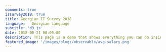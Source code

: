 ```yaml
---
comments: true
issurvey2018: true
title: Georgian IT Survey 2018
language:   Georgian Language
subtitle: 'd3.js'
date: 2018-05-21 00:00:00
description: This page is a demo that shows everything you can do inside portfolio and blog posts.
featured_image: '/images/blogs/observable/avg-salary.png'
---
```

<style>
.observable-wrapper svg{
  display:block;
  margin: 0 auto;
}


.observable-wrapper {
    margin-bottom: 15px;
}

.dc-wrapper-second{
    width:102%;
}

.observable-wrapper h1{
   margin-top: 60px;
   margin-bottom: 55px;
}

.observable-wrapper h2{
   margin-top: 60px;
   margin-bottom: 55px;
}

.observable-wrapper h3{
   margin-top: 60px;
   margin-bottom: 55px;
}

.observablehq--boolean{
    display:none;
}

.single h1, .single h2, .single h3, .single h4, .single h5, .single h6, .single p, .single ul, .single ol {
    max-width: 80% !important; 
}

input {
  -webkit-appearance: checkbox;
      margin-left: 10%;
}
#DIV_1{
   margin: 0 auto !important;
}

ul, ol {
    list-style-position: initial !important;
}

</style> 



<div class="full-page-blog-width">

</div>

<div style='display:none' data-type='module' class='script-this'>
    
 console.log('start')
  import notebook from "https://api.observablehq.com/@bumbeishvili/how-much-georgian-devs-earn.js";

console.log('imported')


document.querySelector('.full-page-blog-width').innerHTML =notebook.modules[0].variables
.filter(d=>d)
.map((d,i)=>` <d`+`iv class="observable-wrapper div-number-${i}" 
               ${i>62?"style='display:none'":''}></`+`div>`)
.join('');

console.log('created')


  import {Inspector, Runtime} from "https://unpkg.com/@observablehq/runtime@3/dist/runtime.js";
 
 

   let i=1;
   Runtime.load(notebook, (variable) => {
      return new Inspector(document.querySelector(`.observable-wrapper:nth-child(${i++})`));
   });

console.log('finished')
    
</div>


<script>

     s = document.createElement('script');
    s.type = 'module';
    var code = document.querySelector('.script-this').innerText;
    try {
      s.appendChild(document.createTextNode(code));
      document.body.appendChild(s);
    } catch (e) {
      s.text = code;
      document.body.appendChild(s);
}

 </script>